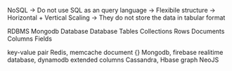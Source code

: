 NoSQL
-> Do not use SQL as an query language
-> Flexibile structure
-> Horizontal + Vertical Scaling
-> They do not store the data in tabular format

RDBMS                   Mongodb
Database                Database
Tables                  Collections
Rows                    Documents
Columns                 Fields

key-value pair Redis, memcache
document {} Mongodb, firebase realitime database, dynamodb
extended columns Cassandra, Hbase
graph NeoJS